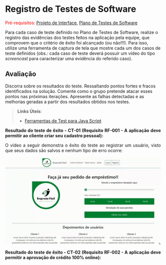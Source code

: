 # Registro de Testes de Software

<span style="color:red">Pré-requisitos: <a href="04-Projeto de Interface.md"> Projeto de Interface</a></span>, <a href="08-Plano de Testes de Software.md"> Plano de Testes de Software</a>

Para cada caso de teste definido no Plano de Testes de Software, realize o registro das evidências dos testes feitos na aplicação pela equipe, que comprovem que o critério de êxito foi alcançado (ou não!!!). Para isso, utilize uma ferramenta de captura de tela que mostre cada um dos casos de teste definidos (obs.: cada caso de teste deverá possuir um vídeo do tipo _screencast_ para caracterizar uma evidência do referido caso).

## Avaliação

Discorra sobre os resultados do teste. Ressaltando pontos fortes e fracos identificados na solução. Comente como o grupo pretende atacar esses pontos nas próximas iterações. Apresente as falhas detectadas e as melhorias geradas a partir dos resultados obtidos nos testes.

> **Links Úteis**:
> - [Ferramentas de Test para Java Script](https://geekflare.com/javascript-unit-testing/)

<p align="justify"> <b>Resultado do teste de êxito - CT-01 (Requisito RF-001 - A aplicação deve permitir ao cliente criar seu cadastro pessoal):</b></p>
<p align="justify"> O vídeo a seguir demonstra o êxito do teste ao registrar um usuário, visto que seus dados são salvos e nenhum tipo de erro ocorre:</p>


<p align="center"><img width="700" alt="imagem_sucesso_cadastro" src="https://github.com/ICEI-PUC-Minas-PMV-ADS/empreste-facil/blob/main/docs/video/signup-_1_.gif"></p>

<p align="justify"> <b>Resultado do teste de êxito - CT-02 (Requisito RF-002 - A aplicação deve permitir a aprovação de crédito 100% online):</b></p>
<p align="justify"></p>






